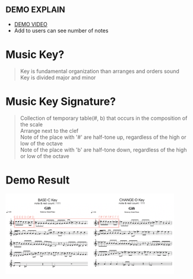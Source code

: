 ## DEMO EXPLAIN   
* [DEMO VIDEO](https://github.com/yklim1/Ourchord/blob/master/04_DEMO/Demo.mp4)  
* Add to users can see number of notes   

# Music Key?   
> Key is fundamental organization than arranges and orders sound   
> Key is divided major and minor    

# Music Key Signature?   
> Collection of temporary table(#, b) that occurs in the composition of the scale    
> Arrange next to the clef   
> Note of the place with '#' are half-tone up, regardless of the high or low of the octave   
> Note of the place with 'b' are half-tone down, regardless of the high or low of the octave    

# Demo Result

<img src="https://github.com/yklim1/Ourchord/blob/master/04_DEMO/example.png" width="90%"></img>

